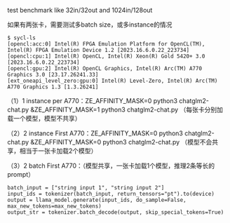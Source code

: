 test benchmark like 32in/32out and 1024in/128out

如果有两张卡，需要测试多batch size，或多instance的情况

```
$ sycl-ls
[opencl:acc:0] Intel(R) FPGA Emulation Platform for OpenCL(TM), Intel(R) FPGA Emulation Device 1.2 [2023.16.6.0.22_223734]
[opencl:cpu:1] Intel(R) OpenCL, Intel(R) Xeon(R) Gold 5420+ 3.0 [2023.16.6.0.22_223734]
[opencl:gpu:2] Intel(R) OpenCL Graphics, Intel(R) Arc(TM) A770 Graphics 3.0 [23.17.26241.33]
[ext_oneapi_level_zero:gpu:0] Intel(R) Level-Zero, Intel(R) Arc(TM) A770 Graphics 1.3 [1.3.26241]
```

（1）1 instance per A770：ZE_AFFINITY_MASK=0 python3 chatglm2-chat.py &ZE_AFFINITY_MASK=1 python3 chatglm2-chat.py （每张卡分别加载一个模型，模型不共享）

（2）2 instance First A770：ZE_AFFINITY_MASK=0 python3 chatglm2-chat.py &ZE_AFFINITY_MASK=0 python3 chatglm2-chat.py  （模型不会共享，相当于一张卡加载2个模型）

（3）2 batch First A770：（模型共享，一张卡加载1个模型，推理2条等长的prompt）

```
batch_input = ["string input 1", "string input 2"]
input_ids = tokenizer(batch_input, return_tensors="pt").to(device)
output = llama_model.generate(input_ids, do_sample=False, max_new_tokens=max_new_tokens)
output_str = tokenizer.batch_decode(output, skip_special_tokens=True)
```
